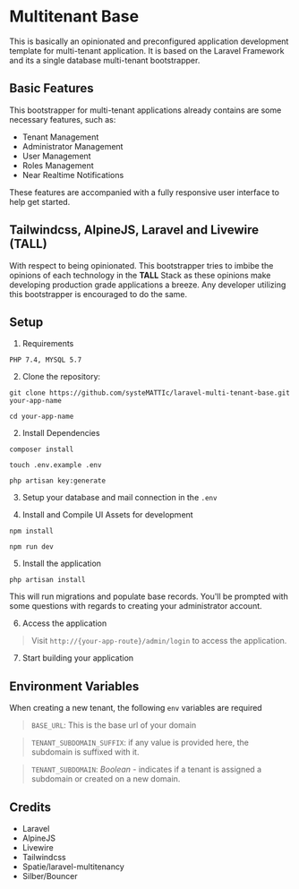 # Multitenant Base

This is basically an opinionated and preconfigured application development template for multi-tenant application. It is based on the Laravel Framework and its a single database multi-tenant bootstrapper.

## Basic Features

This bootstrapper for multi-tenant applications already contains are some necessary features, such as:

-   Tenant Management
-   Administrator Management
-   User Management
-   Roles Management
-   Near Realtime Notifications

These features are accompanied with a fully responsive user interface to help get started.

## Tailwindcss, AlpineJS, Laravel and Livewire (TALL)

With respect to being opinionated. This bootstrapper tries to imbibe the opinions of each technology in the **TALL** Stack as these opinions make developing production grade applications a breeze.
Any developer utilizing this bootstrapper is encouraged to do the same.

## Setup

1.  Requirements

```
PHP 7.4, MYSQL 5.7
```

2.  Clone the repository:

```
git clone https://github.com/systeMATTIc/laravel-multi-tenant-base.git your-app-name

cd your-app-name
```

2.  Install Dependencies

```
composer install

touch .env.example .env

php artisan key:generate
```

3. Setup your database and mail connection in the `.env`

4. Install and Compile UI Assets for development

```
npm install

npm run dev
```

5. Install the application

```
php artisan install
```

This will run migrations and populate base records. You'll be prompted with some questions with regards to creating your administrator account.

6. Access the application

> Visit `http://{your-app-route}/admin/login` to access the application.

7. Start building your application

## Environment Variables

When creating a new tenant, the following `env` variables are required

> `BASE_URL`: This is the base url of your domain

> `TENANT_SUBDOMAIN_SUFFIX`: if any value is provided here, the subdomain is suffixed with it.

> `TENANT_SUBDOMAIN`: _Boolean_ - indicates if a tenant is assigned a subdomain or created on a new domain.

## Credits

-   Laravel
-   AlpineJS
-   Livewire
-   Tailwindcss
-   Spatie/laravel-multitenancy
-   Silber/Bouncer
